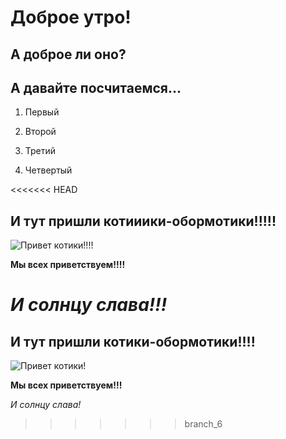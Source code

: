 # Доброе утро!

## А доброе ли оно?

## А давайте посчитаемся...

1. Первый 

2. Второй

3. Третий

4. Четвертый


<<<<<<< HEAD
## И тут пришли котииики-обормотики!!!!!
![Привет котики!!!!](Kotyns.jpg)


**Мы всех приветствуем!!!!**

*И солнцу слава!!!*  
=======
## И тут пришли котики-обормотики!!!!
![Привет котики!](Kotyn.jpeg)

**Мы всех приветствуем!!!**

*И солнцу слава!*  
>>>>>>> branch_6

